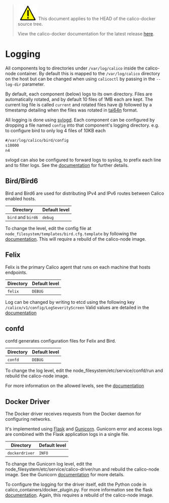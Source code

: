 <!--- master only -->
> ![warning](images/warning.png) This document applies to the HEAD of the calico-docker source tree.
>
> View the calico-docker documentation for the latest release [here](https://github.com/projectcalico/calico-docker/blob/v0.11.0/README.md).
<!--- else
> You are viewing the calico-docker documentation for release **release**.
<!--- end of master only -->

# Logging
All components log to directories under `/var/log/calico` inside the calico-node container. By default this is mapped to the `/var/log/calico` directory on the host but can be changed when using `calicoctl` by passing in the `--log-dir` parameter.

By default, each component (below) logs to its own directory. Files are automatically rotated, and by default 10 files of 1MB each are kept. The current log file is called `current` and rotated files have @ followed by a timestamp detailing when the files was rotated in [tai64n](http://cr.yp.to/libtai/tai64.html#tai64n) format.

All logging is done using [svlogd](http://smarden.org/runit/svlogd.8.html). Each component can be configured by dropping a file named `config` into that component's logging directory.
e.g. to configure bird to only log 4 files of 10KB each
```
#/var/log/calico/bird/config
s10000
n4
```

svlogd can also be configured to forward logs to syslog, to prefix each line and to filter logs. See the [documentation](http://smarden.org/runit/svlogd.8.html) for further details.

## Bird/Bird6
Bird and Bird6 are used for distributing IPv4 and IPv6 routes between Calico enabled hosts.

Directory | Default level
--- | ---
`bird` and `bird6` | `debug`

To change the level, edit the config file at `node_filesystem/templates/bird.cfg.template` by following the [documentation](http://bird.network.cz/?get_doc&f=bird-3.html). This will require a rebuild of the calico-node image.

## Felix
Felix is the primary Calico agent that runs on each machine that hosts endpoints.

Directory | Default level
--- | ---
`felix` | `DEBUG`

Log can be changed by writing to etcd using the following key `/calico/v1/config/LogSeverityScreen`
Valid values are detailed in the [documentation](http://docs.projectcalico.org/en/latest/configuration.html)


## confd
confd generates configuration files for Felix and Bird.

Directory | Default level
--- | ---
`confd` | `DEBUG`

To change the log level, edit the node_filesystem/etc/service/confd/run and rebuild the calico-node image.

For more information on the allowed levels, see the [documentation](https://github.com/kelseyhightower/confd/blob/master/docs/configuration-guide.md)


## Docker Driver
The Docker driver receives requests from the Docker daemon for configuring networks.

It's implemented using [Flask](http://flask.pocoo.org/) and [Gunicorn](http://gunicorn.org/). Gunicorn error and access logs are combined with the Flask application logs in a single file.

Directory | Default level
--- | ---
`dockerdriver` | `INFO`

To change the Gunicorn log level, edit the node_filesystem/etc/service/calico-driver/run and rebuild the calico-node image. See the Gunicorn [documentation](http://gunicorn-docs.readthedocs.org/en/latest/settings.html#loglevel) for more details.

To configure the logging for the driver itself, edit the Python code in calico_containers/docker_plugin.py. For more information see the flask [documentation](http://flask.pocoo.org/docs/0.10/errorhandling/). Again, this requires a rebuild of the calico-node image.
